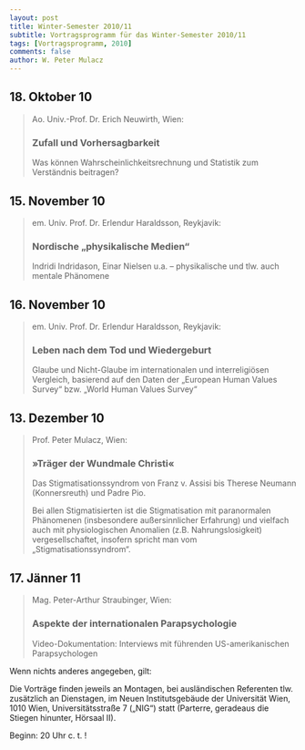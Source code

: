 ```yaml
---
layout: post
title: Winter-Semester 2010/11
subtitle: Vortragsprogramm für das Winter-Semester 2010/11
tags: [Vortragsprogramm, 2010]
comments: false
author: W. Peter Mulacz
---
```



## 18. Oktober 10
> Ao. Univ.-Prof. Dr. Erich Neuwirth, Wien:
> ### Zufall und Vorhersagbarkeit
> Was können Wahrscheinlichkeitsrechnung und Statistik zum Verständnis beitragen?



## 15. November 10
> em. Univ. Prof. Dr. Erlendur Haraldsson, Reykjavik:
> ### Nordische „physikalische Medien“
> Indridi Indridason, Einar Nielsen u.a. – physikalische und tlw. auch mentale Phänomene


## 16. November 10
> em. Univ. Prof. Dr. Erlendur Haraldsson, Reykjavik:
> ### Leben nach dem Tod und Wiedergeburt
> Glaube und Nicht-Glaube im internationalen und interreligiösen Vergleich, basierend auf den Daten der „European Human Values Survey“ bzw. „World Human Values Survey“


## 13. Dezember 10
> Prof. Peter Mulacz, Wien:
> ### »Träger der Wundmale Christi«
> Das Stigmatisationssyndrom von Franz v. Assisi bis Therese Neumann (Konnersreuth) und Padre Pio.
> 
> Bei allen Stigmatisierten ist die Stigmatisation mit paranormalen Phänomenen (insbesondere außersinnlicher Erfahrung) und vielfach auch mit physiologischen Anomalien (z.B. Nahrungslosigkeit) vergesellschaftet, insofern spricht man vom „Stigmatisationssyndrom“.



## 17. Jänner 11
> Mag. Peter-Arthur Straubinger, Wien:
> ### Aspekte der internationalen Parapsychologie
> Video-Dokumentation: Interviews mit führenden US-amerikanischen Parapsychologen



Wenn nichts anderes angegeben, gilt:

Die Vorträge finden jeweils an Montagen, bei ausländischen Referenten tlw. zusätzlich an Dienstagen, im Neuen Institutsgebäude der Universität Wien,   1010 Wien,   Universitätsstraße 7 („NIG“) statt  (Parterre, geradeaus die Stiegen hinunter, Hörsaal II).


Beginn:   20 Uhr c. t. !

